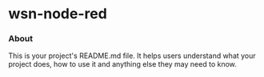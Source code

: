 wsn-node-red
============

### About

This is your project's README.md file. It helps users understand what your
project does, how to use it and anything else they may need to know.